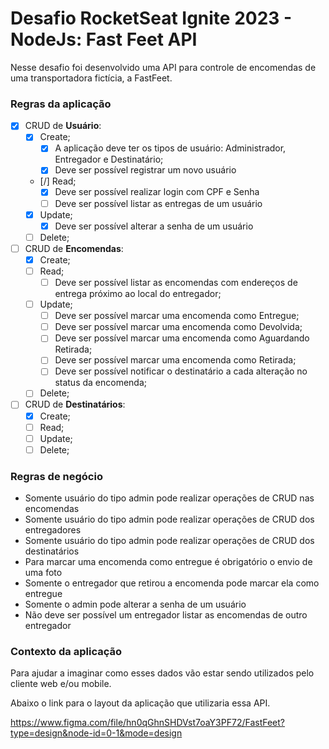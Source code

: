 # Desafio RocketSeat Ignite 2023 - NodeJs: Fast Feet API

Nesse desafio foi desenvolvido uma API para controle de encomendas de uma transportadora fictícia, a FastFeet.

### Regras da aplicação

- [X] CRUD de **Usuário**:
  - [X] Create;
    - [X] A aplicação deve ter os tipos de usuário: 
          Administrador, Entregador e Destinatário;
    - [X] Deve ser possível registrar um novo usuário
  - [/] Read;
    - [X] Deve ser possível realizar login com CPF e Senha
    - [ ] Deve ser possível listar as entregas de um usuário
  - [X] Update;
    - [X] Deve ser possível alterar a senha de um usuário
  - [ ] Delete;

- [ ] CRUD de **Encomendas**:
  - [X] Create;
  - [ ] Read;
     - [ ] Deve ser possível listar as encomendas com endereços de entrega 
           próximo ao local do entregador;
  - [ ] Update;
     - [ ] Deve ser possível marcar uma encomenda como Entregue;
     - [ ] Deve ser possível marcar uma encomenda como Devolvida;
     - [ ] Deve ser possível marcar uma encomenda como Aguardando Retirada;
     - [ ] Deve ser possível marcar uma encomenda como Retirada;
     - [ ] Deve ser possível notificar o destinatário a cada 
           alteração no status da encomenda;
  - [ ] Delete;

- [ ] CRUD de **Destinatários**:
  - [X] Create;
  - [ ] Read;
  - [ ] Update;
  - [ ] Delete;

### Regras de negócio

- Somente usuário do tipo admin pode realizar operações de CRUD nas encomendas
- Somente usuário do tipo admin pode realizar operações de CRUD dos entregadores
- Somente usuário do tipo admin pode realizar operações de CRUD dos destinatários
- Para marcar uma encomenda como entregue é obrigatório o envio de uma foto
- Somente o entregador que retirou a encomenda pode marcar ela como entregue
- Somente o admin pode alterar a senha de um usuário
- Não deve ser possível um entregador listar as encomendas de outro entregador

### Contexto da aplicação

Para ajudar a imaginar como esses dados vão estar sendo utilizados pelo cliente web e/ou mobile. 

Abaixo o link para o layout da aplicação que utilizaria essa API.

https://www.figma.com/file/hn0qGhnSHDVst7oaY3PF72/FastFeet?type=design&node-id=0-1&mode=design